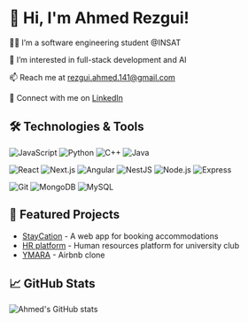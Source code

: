# 👋 Hi, I'm Ahmed Rezgui!

👨‍💻 I’m a software engineering student @INSAT

🚀 I’m interested in full-stack development and AI

📫 Reach me at [rezgui.ahmed.141@gmail.com](mailto:rezgui.ahmed.141@gmail.com)

🔗 Connect with me on [LinkedIn](https://www.linkedin.com/in/ahmed-rezgui-a4983a276/)

## 🛠️ Technologies & Tools
![JavaScript](https://img.shields.io/badge/JavaScript-F7DF1E?style=for-the-badge&logo=javascript&logoColor=black)
![Python](https://img.shields.io/badge/Python-3776AB?style=for-the-badge&logo=python&logoColor=white) ![C++](https://img.shields.io/badge/C++-00599C?style=for-the-badge&logo=cplusplus&logoColor=white) ![Java](https://img.shields.io/badge/Java-007396?style=for-the-badge&logo=java&logoColor=white)

![React](https://img.shields.io/badge/React-61DAFB?style=for-the-badge&logo=react&logoColor=black)
![Next.js](https://img.shields.io/badge/Next.js-000000?style=for-the-badge&logo=nextdotjs&logoColor=white)
![Angular](https://img.shields.io/badge/Angular-DD0031?style=for-the-badge&logo=angular&logoColor=white)
![NestJS](https://img.shields.io/badge/NestJS-E0234E?style=for-the-badge&logo=nestjs&logoColor=white)
![Node.js](https://img.shields.io/badge/Node.js-339933?style=for-the-badge&logo=nodedotjs&logoColor=white)
![Express](https://img.shields.io/badge/Express.js-000000?style=for-the-badge&logo=express&logoColor=white)

![Git](https://img.shields.io/badge/Git-F05032?style=for-the-badge&logo=git&logoColor=white) ![MongoDB](https://img.shields.io/badge/MongoDB-47A248?style=for-the-badge&logo=mongodb&logoColor=white) 
![MySQL](https://img.shields.io/badge/MySQL-4479A1?style=for-the-badge&logo=mysql&logoColor=white) 

## 🌟 Featured Projects
- [StayCation](https://github.com/ramirachdi/BookingFrontend) - A web app for booking accommodations
- [HR platform](https://github.com/ahmedrezgui/Projet.NetFrontEnd) - Human resources platform for university club 
- [YMARA](https://github.com/yasmine412/ProjetWeb) - Airbnb clone 

## 📈 GitHub Stats
![Ahmed's GitHub stats](https://github-readme-stats.vercel.app/api?username=ahmedrezgui&show_icons=true&theme=radical)
